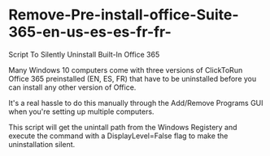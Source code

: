 # Remove-Pre-install-office-Suite-365-en-us-es-es-fr-fr-
Script To Silently Uninstall Built-In Office 365

Many Windows 10 computers come with three versions of ClickToRun Office 365 preinstalled (EN, ES, FR) that have to be uninstalled before you can install any other version of Office.

It's a real hassle to do this manually through the Add/Remove Programs GUI when you're setting up multiple computers.

This script will get the unintall path from the Windows Registery and execute the command with a DisplayLevel=False flag to make the uninstallation silent. 

